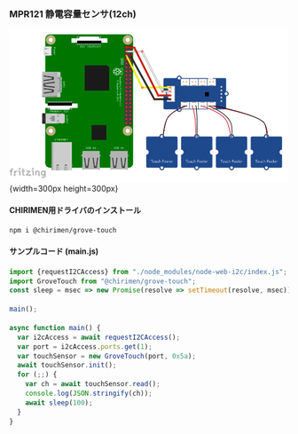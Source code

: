 ### MPR121 静電容量センサ(12ch)

![回路図](./schematic.png "schematic"){width=300px height=300px}

#### CHIRIMEN用ドライバのインストール

```shell
npm i @chirimen/grove-touch
```

#### サンプルコード (main.js)

```javascript
import {requestI2CAccess} from "./node_modules/node-web-i2c/index.js";
import GroveTouch from "@chirimen/grove-touch";
const sleep = msec => new Promise(resolve => setTimeout(resolve, msec));

main();

async function main() {
  var i2cAccess = await requestI2CAccess();
  var port = i2cAccess.ports.get(1);
  var touchSensor = new GroveTouch(port, 0x5a);
  await touchSensor.init();
  for (;;) {
    var ch = await touchSensor.read();
    console.log(JSON.stringify(ch));
    await sleep(100);
  }
}
```
